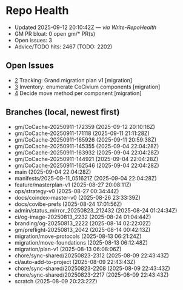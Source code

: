 # Repo Health

- Updated 2025-09-12 20:10:42Z — _via Write-RepoHealth_
- GM PR bloat: 0 open gm/* PR(s)
- Open issues: 3
- Advice/TODO hits: 2467 (TODO: 2202)

## Open Issues
- [2](https://github.com/rickballard/CoCache/issues/2) Tracking: Grand migration plan v1 [migration]
- [3](https://github.com/rickballard/CoCache/issues/3) Inventory: enumerate CoCivium components [migration]
- [4](https://github.com/rickballard/CoCache/issues/4) Decide move method per component [migration]

## Branches (local, newest first)
- gm/CoCache-20250911-172359 (2025-09-12 20:10:16Z)
- gm/CoCache-20250911-171118 (2025-09-11 21:11:28Z)
- gm/CoCache-20250911-165926 (2025-09-11 20:59:38Z)
- gm/CoCache-20250911-145355 (2025-09-04 22:04:28Z)
- gm/CoCache-20250911-163932 (2025-09-04 22:04:28Z)
- gm/CoCache-20250911-144921 (2025-09-04 22:04:28Z)
- gm/CoCache-20250911-162546 (2025-09-04 22:04:28Z)
- main (2025-09-04 22:04:28Z)
- manifests/2025-09-11_051621Z (2025-09-04 22:04:28Z)
- feature/masterplan-v1 (2025-08-27 20:08:11Z)
- ops/strategy-v0 (2025-08-27 00:34:44Z)
- docs/coindex-master-v0 (2025-08-26 23:33:39Z)
- docs/covibe-prefs (2025-08-24 17:01:56Z)
- admin/status_mirror_20250823_212432 (2025-08-24 01:24:34Z)
- ci/og-image-20250813_2232 (2025-08-24 01:04:44Z)
- branding/og-20250813_2222 (2025-08-14 02:22:02Z)
- gm/preflight-20250813_2042 (2025-08-14 00:42:13Z)
- migration/move-protocols (2025-08-13 06:21:24Z)
- migration/move-foundations (2025-08-13 06:12:48Z)
- migration/plan-v1 (2025-08-13 06:08:06Z)
- chore/sync-shared/20250823-2312 (2025-08-09 22:43:43Z)
- ci/auto-add-to-project (2025-08-09 22:43:43Z)
- chore/sync-shared/20250823-2208 (2025-08-09 22:43:43Z)
- chore/sync-shared/20250823-2217 (2025-08-09 22:43:43Z)
- scratch (2025-08-09 20:23:22Z)

